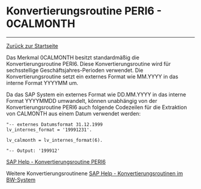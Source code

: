 # Konvertierungsroutine PERI6 - 0CALMONTH
---

[Zurück zur Startseite](https://wolfgangzeller.github.io/ABAP-for-SAP-BW/)

Das Merkmal 0CALMONTH besitzt standardmäßig die Konvertierungsroutine PERI6. Diese Konvertierungsroutine wird für sechsstellige Geschäftsjahres-Perioden verwendet.
Die Konvertierungsroutine setzt ein externes Format wie MM.YYYY in das interne Format YYYYMM um.

Da das SAP System ein externes Format wie DD.MM.YYYY in das interne Format YYYYMMDD umwandelt, können unabhängig von der Konvertierungsroutine PERI6 auch folgende Codezeilen für die Extraktion von CALMONTH aus einem Datum verwendet werden:
```abap
"-- externes Datumsformat 31.12.1999
lv_internes_format = '19991231'.

lv_calmonth = lv_internes_format(6).

"-- Output: '199912'
  ```
    
 [SAP Help - Konvertierungsroutine PERI6](https://help.sap.com/saphelp_tm80/helpdata/de/d9/eba18b899e42428c9e922f77a8aec0/content.htm?no_cache=true)

Weitere Konvertierungsroutinene
 [SAP Help - Konvertierungsroutinen im BW-System](https://help.sap.com/doc/saphelp_tm92/9.2/de-DE/4a/547e776a8a1cd4e10000000a421937/frameset.htm)
